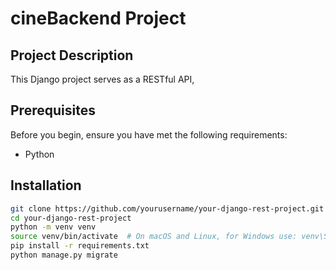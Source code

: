 # cineBackend Project

## Project Description

This Django project serves as a RESTful API, 

## Prerequisites

Before you begin, ensure you have met the following requirements:

- Python
  
## Installation

```bash
git clone https://github.com/yourusername/your-django-rest-project.git
cd your-django-rest-project
python -m venv venv
source venv/bin/activate  # On macOS and Linux, for Windows use: venv\Scripts\activate
pip install -r requirements.txt
python manage.py migrate
